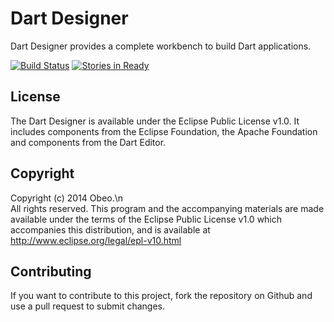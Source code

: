# Dart Designer
Dart Designer provides a complete workbench to build Dart applications.

[![Build Status](https://travis-ci.org/dartdesigner/Dart-Designer.svg?branch=master)](https://travis-ci.org/dartdesigner/Dart-Designer)
[![Stories in Ready](https://badge.waffle.io/dartdesigner/dart-designer.png)](http://waffle.io/dartdesigner/dart-designer)

## License
The Dart Designer is available under the Eclipse Public License v1.0. It includes components from the Eclipse Foundation, the Apache Foundation and components from the Dart Editor.

## Copyright
Copyright (c) 2014 Obeo.\n\
All rights reserved. This program and the accompanying materials
are made available under the terms of the Eclipse Public License
v1.0 which accompanies this distribution, and is available at
http://www.eclipse.org/legal/epl-v10.html

## Contributing
If you want to contribute to this project, fork the repository on Github and use a pull request to submit changes.
